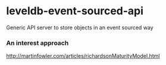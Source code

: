 # leveldb-event-sourced-api
Generic API server to store objects in an event sourced way

### An interest approach
http://martinfowler.com/articles/richardsonMaturityModel.html
